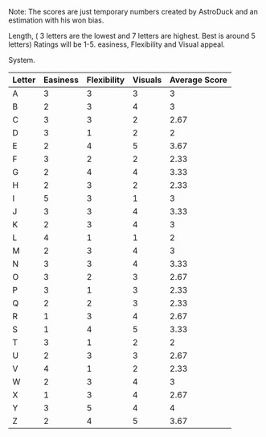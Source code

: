 Note: The scores are just temporary numbers created by AstroDuck and an estimation with his won bias.

Length, ( 3 letters are the lowest and 7 letters are highest. Best is around 5 letters)
Ratings will be 1-5. easiness, Flexibility and Visual appeal.

System. 

| Letter | Easiness | Flexibility | Visuals | Average Score |
| ------ | -------- | ----------- | ------- | ------------- |
| A      | 3        | 3           | 3       | 3             |
| B      | 2        | 3           | 4       | 3             |
| C      | 3        | 3           | 2       | 2.67          |
| D      | 3        | 1           | 2       | 2             |
| E      | 2        | 4           | 5       | 3.67          |
| F      | 3        | 2           | 2       | 2.33          |
| G      | 2        | 4           | 4       | 3.33          |
| H      | 2        | 3           | 2       | 2.33          |
| I      | 5        | 3           | 1       | 3             |
| J      | 3        | 3           | 4       | 3.33          |
| K      | 2        | 3           | 4       | 3             |
| L      | 4        | 1           | 1       | 2             |
| M      | 2        | 3           | 4       | 3             |
| N      | 3        | 3           | 4       | 3.33          |
| O      | 3        | 2           | 3       | 2.67          |
| P      | 3        | 1           | 3       | 2.33          |
| Q      | 2        | 2           | 3       | 2.33          |
| R      | 1        | 3           | 4       | 2.67          |
| S      | 1        | 4           | 5       | 3.33          |
| T      | 3        | 1           | 2       | 2             |
| U      | 2        | 3           | 3       | 2.67          |
| V      | 4        | 1           | 2       | 2.33          |
| W      | 2        | 3           | 4       | 3             |
| X      | 1        | 3           | 4       | 2.67          |
| Y      | 3        | 5           | 4       | 4             |
| Z      | 2        | 4           | 5       | 3.67          |
